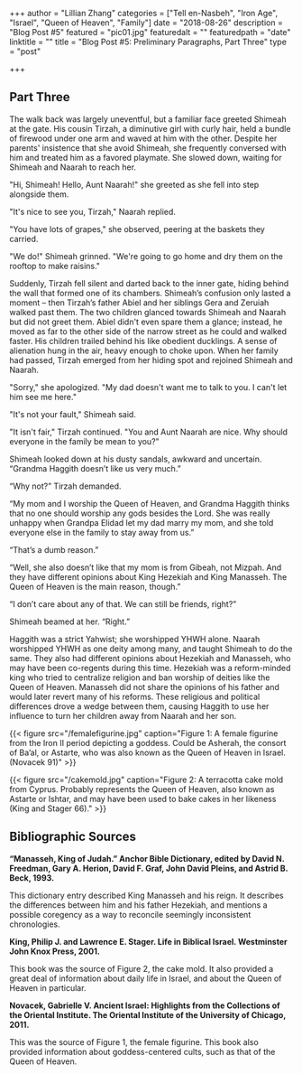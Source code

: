 +++
author = "Lillian Zhang"
categories = ["Tell en-Nasbeh", "Iron Age", "Israel", "Queen of Heaven", "Family"]
date = "2018-08-26"
description = "Blog Post #5"
featured = "pic01.jpg"
featuredalt = ""
featuredpath = "date"
linktitle = ""
title = "Blog Post #5: Preliminary Paragraphs, Part Three"
type = "post"

+++

## Part Three

The walk back was largely uneventful, but a familiar face greeted Shimeah at the gate. His cousin Tirzah, a diminutive girl with curly hair, held a bundle of firewood under one arm and waved at him with the other. Despite her parents' insistence that she avoid Shimeah, she frequently conversed with him and treated him as a favored playmate. She slowed down, waiting for Shimeah and Naarah to reach her.

"Hi, Shimeah! Hello, Aunt Naarah!" she greeted as she fell into step alongside them.

"It's nice to see you, Tirzah," Naarah replied.

"You have lots of grapes," she observed, peering at the baskets they carried.

"We do!" Shimeah grinned. "We're going to go home and dry them on the rooftop to make raisins."

Suddenly, Tirzah fell silent and darted back to the inner gate, hiding behind the wall that formed one of its chambers. Shimeah’s confusion only lasted a moment – then Tirzah’s father Abiel and her siblings Gera and Zeruiah walked past them. The two children glanced towards Shimeah and Naarah but did not greet them. Abiel didn't even spare them a glance; instead, he moved as far to the other side of the narrow street as he could and walked faster. His children trailed behind his like obedient ducklings. A sense of alienation hung in the air, heavy enough to choke upon. When her family had passed, Tirzah emerged from her hiding spot and rejoined Shimeah and Naarah.

"Sorry," she apologized. "My dad doesn't want me to talk to you. I can't let him see me here."

"It's not your fault," Shimeah said. 

"It isn't fair," Tirzah continued. "You and Aunt Naarah are nice. Why should everyone in the family be mean to you?"

Shimeah looked down at his dusty sandals, awkward and uncertain. “Grandma Haggith doesn’t like us very much.”

“Why not?” Tirzah demanded.

“My mom and I worship the Queen of Heaven, and Grandma Haggith thinks that no one should worship any gods besides the Lord. She was 
really unhappy when Grandpa Elidad let my dad marry my mom, and she told everyone else in the family to stay away from us.”

“That’s a dumb reason.”

“Well, she also doesn’t like that my mom is from Gibeah, not Mizpah. And they have different opinions about King Hezekiah and King 
Manasseh. The Queen of Heaven is the main reason, though.”

“I don’t care about any of that. We can still be friends, right?”

Shimeah beamed at her. “Right.”

Haggith was a strict Yahwist; she worshipped YHWH alone. Naarah worshipped YHWH as one deity among many, and taught Shimeah to do the same. They also had different opinions about Hezekiah and Manasseh, who may have been co-regents during this time. Hezekiah was a reform-minded king who tried to centralize religion and ban worship of deities like the Queen of Heaven. Manasseh did not share the opinions of his father and would later revert many of his reforms. These religious and political differences drove a wedge between them, causing Haggith to use her influence to turn her children away from Naarah and her son.

{{< figure src="/femalefigurine.jpg" caption="Figure 1: A female figurine from the Iron II period depicting a goddess. Could be Asherah, the consort of Ba’al, or Astarte, who was also known as the Queen of Heaven in Israel. (Novacek 91)" >}}

{{< figure src="/cakemold.jpg" caption="Figure 2: A terracotta cake mold from Cyprus. Probably represents the Queen of Heaven, also known as Astarte or Ishtar, and may have been used to bake cakes in her likeness (King and Stager 66)." >}}


## Bibliographic Sources

__“Manasseh, King of Judah.” Anchor Bible Dictionary, edited by David N. Freedman, Gary A. Herion, David F. Graf, John David Pleins, and Astrid B. Beck, 1993.__

This dictionary entry described King Manasseh and his reign. It describes the differences between him and his father Hezekiah, and mentions a possible coregency as a way to reconcile seemingly inconsistent chronologies.

__King, Philip J. and Lawrence E. Stager. Life in Biblical Israel. Westminster John Knox Press, 2001.__

This book was the source of Figure 2, the cake mold. It also provided a great deal of information about daily life in Israel, and about the Queen of Heaven in particular.

__Novacek, Gabrielle V. Ancient Israel: Highlights from the Collections of the Oriental Institute. The Oriental Institute of the University of Chicago, 2011.__

This was the source of Figure 1, the female figurine. This book also provided information about goddess-centered cults, such as that of the Queen of Heaven.